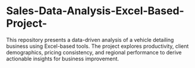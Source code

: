 # Sales-Data-Analysis-Excel-Based-Project-
This repository presents a data-driven analysis of a vehicle detailing business using Excel-based tools. The project explores productivity, client demographics, pricing consistency, and regional performance to derive actionable insights for business improvement.
